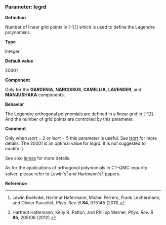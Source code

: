 ### Parameter: legrd

**Definition**

Number of linear grid points in [-1,1] which is used to define the Legendre polynomials.

**Type**

Integer

**Default value**

20001

**Component**

Only for the **GARDENIA**, **NARCISSUS**, **CAMELLIA**, **LAVENDER**, and **MANJUSHAKA** components.

**Behavior**

The Legendre orthogonal polynomials are defined in a linear grid in [-1,1]. And the number of grid points are controlled by this parameter.

**Comment**

Only when *isort* = 2 or *isort* = 5 this parameter is useful. See [isort](p_isort.md) for more details. The 20001 is an optimal value for *legrd*. It is not suggested to modify it. 

See also [lemax](p_lemax.md) for more details.

As for the applications of orthogonal polynomials in CT-QMC impurity solver, please refer to Lewin's[^1] and Hartmann's[^2] papers.

**Reference**

[^1]: Lewin Boehnke, Hartmut Hafermann, Michel Ferrero, Frank Lechermann, and Olivier Parcollet, *Phys. Rev. B* **84**, 075145 (2011).

[^2]: Hartmut Hafermann, Kelly R. Patton, and Philipp Werner, *Phys. Rev. B* **85**, 205106 (2012).